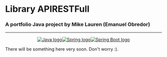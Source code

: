 # Library APIRESTFull
### A portfolio Java project by Mike Lauren (Emanuel Obredor)
***
<div style="display: flex; justify-content: center;">
  <a href="https://www.java.com/en/">
    <img src="https://img.shields.io/badge/made_with-Java-red" alt="Java logo">
  </a>
  <a href="https://www.java.com/en/">
    <img src="https://img.shields.io/badge/spring-3.2.5-white?logo=spring" alt="Spring logo">
  </a>
  <a href="https://www.java.com/en/">
    <img src="https://img.shields.io/badge/spring_boot-3.2.5-white?logo=spring-boot" alt="Spring Boot logo">
  </a>
</div>


There will be something here very soon. Don't worry :).
